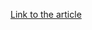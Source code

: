 [Link to the article](https://unit42.paloaltonetworks.com/trickbot-campaign-uses-fake-payroll-emails-to-conduct-phishing-attacks/)
